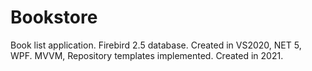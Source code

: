 # Bookstore
Book list application.
Firebird 2.5 database.
Created in VS2020, NET 5, WPF.
MVVM, Repository templates implemented.
Created in 2021.
